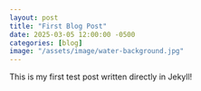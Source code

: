 ```yaml
---
layout: post
title: "First Blog Post"
date: 2025-03-05 12:00:00 -0500
categories: [blog]
image: "/assets/image/water-background.jpg"
---
```


This is my first test post written directly in Jekyll!